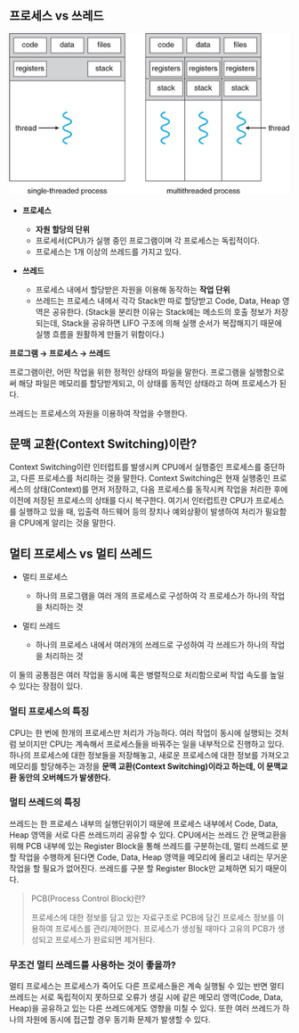 ## 프로세스 vs 쓰레드

![img](https://github.com/dilmah0203/TIL/blob/main/Image/Process.png)

- **프로세스**
  - **자원 할당의 단위**
  - 프로세서(CPU)가 실행 중인 프로그램이며 각 프로세스는 독립적이다.
  - 프로세스는 1개 이상의 쓰레드를 가지고 있다.

- **쓰레드**
  - 프로세스 내에서 할당받은 자원을 이용해 동작하는 **작업 단위**
  - 쓰레드는 프로세스 내에서 각각 Stack만 따로 할당받고 Code, Data, Heap 영역은 공유한다.
  (Stack을 분리한 이유는 Stack에는 메소드의 호출 정보가 저장되는데, Stack을 공유하면 LIFO 구조에 의해 실행 순서가 복잡해지기 때문에 실행 흐름을 원활하게 만들기 위함이다.)

**프로그램 → 프로세스 → 쓰레드**

프로그램이란, 어떤 작업을 위한 정적인 상태의 파일을 말한다. 프로그램을 실행함으로써 해당 파일은 메모리를 할당받게되고, 이 상태를 동적인 상태라고 하며 프로세스가 된다.

쓰레드는 프로세스의 자원을 이용하여 작업을 수행한다.

## 문맥 교환(Context Switching)이란?

Context Switching이란 인터럽트를 발생시켜 CPU에서 실행중인 프로세스를 중단하고, 다른 프로세스를 처리하는 것을 말한다. Context Switching은 현재 실행중인 프로세스의 상태(Context)를 먼저 저장하고, 다음 프로세스를 동작시켜 작업을 처리한 후에 이전에 저장된 프로세스의 상태를 다시 복구한다. 여기서 인터럽트란 CPU가 프로세스를 실행하고 있을 때, 입출력 하드웨어 등의 장치나 예외상황이 발생하여 처리가 필요함을 CPU에게 알리는 것을 말한다.

## 멀티 프로세스 vs 멀티 쓰레드

- 멀티 프로세스
  - 하나의 프로그램을 여러 개의 프로세스로 구성하여 각 프로세스가 하나의 작업을 처리하는 것
 
- 멀티 쓰레드 
  - 하나의 프로세스 내에서 여러개의 쓰레드로 구성하여 각 쓰레드가 하나의 작업을 처리하는 것
  
 이 둘의 공통점은 여러 작업을 동시에 혹은 병렬적으로 처리함으로써 작업 속도를 높일 수 있다는 장점이 있다.
  
### 멀티 프로세스의 특징
  
CPU는 한 번에 한개의 프로세스만 처리가 가능하다. 여러 작업이 동시에 실행되는 것처럼 보이지만 CPU는 계속해서 프로세스들을 바꿔주는 일을 내부적으로 진행하고 있다. 하나의 프로세스에 대한 정보들을 저장해놓고, 새로운 프로세스에 대한 정보를 가져오고 메모리를 할당해주는 과정을 **문맥 교환(Context Switching)이라고 하는데, 이 문맥교환 동안의 오버헤드가 발생한다.**

### 멀티 쓰레드의 특징
  
쓰레드는 한 프로세스 내부의 실행단위이기 때문에 프로세스 내부에서 Code, Data, Heap 영역을 서로 다른 쓰레드끼리 공유할 수 있다. CPU에서는 쓰레드 간 문맥교환을 위해 PCB 내부에 있는 Register Block을 통해 쓰레드를 구분하는데, 멀티 쓰레드로 분할 작업을 수행하게 된다면 Code, Data, Heap 영역을 메모리에 올리고 내리는 무거운 작업을 할 필요가 없어진다. 쓰레드를 구분 할 Register Block만 교체하면 되기 때문이다.
  
> PCB(Process Control Block)란? 
> 
> 프로세스에 대한 정보를 담고 있는 자료구조로 PCB에 담긴 프로세스 정보를 이용하여 프로세스를 관리/제어한다. 프로세스가 생성될 때마다 고유의 PCB가 생성되고 프로세스가 완료되면 제거된다.

### 무조건 멀티 쓰레드를 사용하는 것이 좋을까?

멀티 프로세스는 프로세스가 죽어도 다른 프로세스들은 계속 실행될 수 있는 반면 멀티 쓰레드는 서로 독립적이지 못하므로 오류가 생길 시에 같은 메모리 영역(Code, Data, Heap)을 공유하고 있는 다른 쓰레드에게도 영향을 미칠 수 있다. 또한 여러 쓰레드가 하나의 자원에 동시에 접근할 경우 동기화 문제가 발생할 수 있다.


